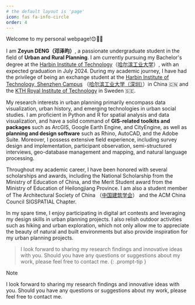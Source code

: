 ```yaml
---
# the default layout is 'page'
icon: fas fa-info-circle
order: 4
---
```


Welcome to my personal webpage!😊🎉🙌

I am **Zeyun DENG（邓泽昀）**, a passionate undergraduate student in the field of **Urban and Rural Planning**. I am currently pursuing my Bachelor's degree at the [Harbin Institute of Technology](http://en.hit.edu.cn/)（[哈尔滨工业大学](https://www.hit.edu.cn/)）, with an expected graduation in July 2024. During my academic journey, I have had the privilege of being an exchange student at the [Harbin Institute of Technology, Shenzhen Campus](http://en.hitsz.edu.cn/) （[哈尔滨工业大学（深圳）](https://www.hitsz.edu.cn/index.html)）in China 🇨🇳 and the [KTH Royal Institute of Technology](https://www.kth.se/en) in Sweden 🇸🇪.

My research interests in urban planning primarily encompass data visualization, urban history, and emerging technologies in urban social studies. I am proficient in Python and R for spatial analysis and data visualization, and have a solid command of **GIS-related toolkits and packages** such as ArcGIS, Google Earth Engine, and CityEngine, as well as **planning and design software** such as Rhino, AutoCAD, and the Adobe Suite. Moreover, I possess extensive field experience, including survey design and implementation, participant observation, semi-structured interviews, geo-database management and mapping, and natural language processing.

Throughout my academic career, I have been honored with several scholarships and awards, including the National Scholarship from the Ministry of Education of China, and the Merit Student award from the Ministry of Education of Heilongjiang Province. I am also a student member of The Architectural Society of China （[中国建筑学会](https://www.chinaasc.org.cn/)） and the ACM China Council SIGSPATIAL Chapter.

In my spare time, I enjoy participating in digital art contests and leveraging my design skills in urban planning projects. I also relish outdoor activities such as hiking and urban exploration, which not only allow me to appreciate the beauty of natural and built environments but also provide inspiration for my urban planning projects.

> I look forward to sharing my research findings and innovative ideas with you. Should you have any questions or suggestions about my work, please feel free to contact me.
{: .prompt-tip }


>[!note]
> I look forward to sharing my research findings and innovative ideas with you. Should you have any questions or suggestions about my work, please feel free to contact me.
